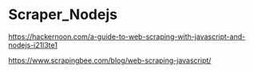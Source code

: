 # Scraper_Nodejs

https://hackernoon.com/a-guide-to-web-scraping-with-javascript-and-nodejs-i21l3te1


https://www.scrapingbee.com/blog/web-scraping-javascript/
